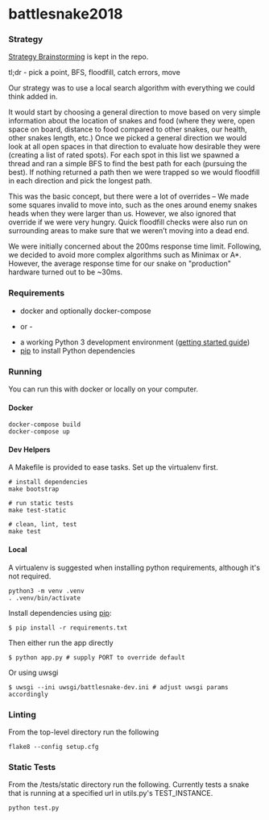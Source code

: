 # battlesnake2018

### Strategy

[Strategy Brainstorming](docs/strategy-brainstorm.md) is kept in the repo.

tl;dr - pick a point, BFS, floodfill, catch errors, move

Our strategy was to use a local search algorithm with everything we could think added in.

It would start by choosing a general direction to move based on very simple information about the location of snakes and food (where they were, open space on board, distance to food compared to other snakes, our health, other snakes length, etc.) Once we picked a general direction we would look at all open spaces in that direction to evaluate how desirable they were (creating a list of rated spots). For each spot in this list we spawned a thread and ran a simple BFS to find the best path for each (pursuing the best). If nothing returned a path then we were trapped so we would floodfill in each direction and pick the longest path.

This was the basic concept, but there were a lot of overrides – We made some squares invalid to move into, such as the ones around enemy snakes heads when they were larger than us. However, we also ignored that override if we were very hungry. Quick floodfill checks were also run on surrounding areas to make sure that we weren’t moving into a dead end.

We were initially concerned about the 200ms response time limit. Following, we decided to avoid more complex algorithms such as Minimax or A*. However, the average response time for our snake on "production" hardware turned out to be ~30ms.

### Requirements

* docker and optionally docker-compose

- or -

* a working Python 3 development environment ([getting started guide](http://hackercodex.com/guide/python-development-environment-on-mac-osx/))
* [pip](https://pip.pypa.io/en/latest/installing.html) to install Python dependencies

### Running
You can run this with docker or locally on your computer.

#### Docker
```
docker-compose build
docker-compose up
```

#### Dev Helpers

A Makefile is provided to ease tasks. Set up the virtualenv first.

```
# install dependencies
make bootstrap

# run static tests
make test-static

# clean, lint, test
make test
```

#### Local

A virtualenv is suggested when installing python requirements, although it's not required.
```
python3 -m venv .venv
. .venv/bin/activate
```

Install dependencies using [pip](https://pip.pypa.io/en/latest/installing.html):
```
$ pip install -r requirements.txt
```

Then either run the app directly
```
$ python app.py # supply PORT to override default
```

Or using uwsgi
```
$ uwsgi --ini uwsgi/battlesnake-dev.ini # adjust uwsgi params accordingly
```

### Linting

From the top-level directory run the following
```
flake8 --config setup.cfg
```

### Static Tests

From the /tests/static directory run the following.
Currently tests a snake that is running at a specified url in utils.py's TEST_INSTANCE.
```
python test.py
```
